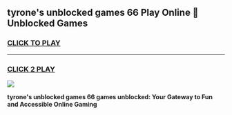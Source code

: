 
## tyrone's unblocked games 66 Play Online 👋 Unblocked Games
<h3>
<a href="https://premium.freeplayer.one?title=tyrone's_unblocked_games_66&ref=19F">CLICK TO PLAY</a></h3>
<hr>

<h3>
<a href="https://premium.freeplayer.one?title=tyrone's_unblocked_games_66&ref=19F">CLICK 2 PLAY</a>
  
</h3>

<a href="https://premium.freeplayer.one?title=tyrone's_unblocked_games_66&ref=19F"><img src="https://clearcache.store/games.png"></a>


**tyrone's unblocked games 66 games unblocked: Your Gateway to Fun and Accessible Online Gaming**
